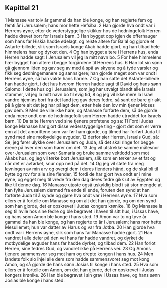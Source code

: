 ## Kapittel 21

1 Manasse var tolv år gammel da han ble konge, og han regjerte fem og femti år i Jerusalem; hans mor hette Hefsiba.
2 Han gjorde hva ondt var i Herrens øyne, etter de vederstyggelige skikker hos de hedningefolk Herren hadde drevet bort for Israels barn.
3 Han bygget opp igjen de offerhauger som hans far Hiskia hadde ødelagt, og reiste altere for Ba'al og gjorde et Astarte-billede, slik som Israels konge Akab hadde gjort, og han tilbad hele himmelens hær og dyrket den.
4 Og han bygget altere i Herrens hus, enda Herren hadde sagt: I Jerusalem vil jeg la mitt navn bo.
5 For hele himmelens hær bygget han altere i begge forgårdene til Herrens hus.
6 Han lot sin sønn gå gjennom ilden og gav seg av med å spå av skyene og å tyde varsler og fikk seg dødningemanere og sannsigere; han gjorde meget som var ondt i Herrens øyne, så han vakte hans harme.
7 Og han satte det Astarte-billede han hadde gjort, i det hus hvorom Herren hadde sagt til David og hans sønn Salomo: I dette hus og i Jerusalem, som jeg har utvalgt blandt alle Israels stammer, vil jeg la mitt navn bo til evig tid,
8 og jeg vil ikke mere la Israel vandre hjemløs bort fra det land jeg gav deres fedre, så sant de bare gir akt på å gjøre alt det jeg har pålagt dem, etter hele den lov min tjener Moses gav dem.
9 Men de ville ikke høre, og Manasse forførte dem, så de gjorde enda mere ondt enn de hedningefolk som Herren hadde utryddet for Israels barn.
10 Da talte Herren ved sine tjenere profetene og sa:
11 Fordi Judas konge Manasse har gjort disse vederstyggelige ting - gjort det som er verre enn alt det amorittene som var før ham gjorde, og tilmed har forført Juda til synd med sine motbydelige avguder,
12 derfor sier Herren, Israels Gud, så: Se, jeg fører ulykke over Jerusalem og Juda, så det skal ringe for begge ørene på hver den som hører om det.
13 Jeg vil utstrekke samme målesnor over Jerusalem som over Samaria og bruke samme vektlodd som mot Akabs hus, og jeg vil tørke bort Jerusalem, slik som en tørker av et fat og når det er avtørket, snur opp ned på det.
14 Og jeg vil støte fra meg levningen av min arv og overgi dem i deres fienders hånd, og de skal bli til bytte og rov for alle sine fiender,
15 fordi de har gjort hva ondt er i mine øyne, og egget meg til vrede fra den dag deres fedre gikk ut av Egypten og like til denne dag.
16 Manasse utøste også uskyldig blod i så stor mengde at han fylte Jerusalem dermed fra ende til ende, foruten den synd at han forførte Juda til å synde og gjøre hva ondt var i Herrens øyne.
17 Hva som ellers er å fortelle om Manasse og om alt det han gjorde, og om den synd som han gjorde, det er opskrevet i Judas kongers krønike.
18 Og Manasse la seg til hvile hos sine fedre og ble begravet i haven til sitt hus, i Ussas have, og hans sønn Amon ble konge i hans sted.
19 Amon var to og tyve år gammel da han ble konge, og han regjerte to år i Jerusalem; hans mor hette Mesullemet; hun var datter av Harus og var fra Jotba.
20 Han gjorde hva ondt var i Herrens øyne, slik som hans far Manasse hadde gjort.
21 Han vandret i alle deler på den vei hans far hadde vandret, og dyrket de motbydelige avguder hans far hadde dyrket, og tilbad dem.
22 Han forlot Herren, sine fedres Gud, og vandret ikke på Herrens vei.
23 Og Amons tjenere sammensvor seg mot ham og drepte kongen i hans hus.
24 Men landets folk slo ihjel alle dem som hadde sammensvoret seg mot kong Amon, og så gjorde de hans sønn Josias til konge i hans sted.
25 Hva som ellers er å fortelle om Amon, om det han gjorde, det er opskrevet i Judas kongers krønike.
26 Han ble begravet i sin grav i Ussas have, og hans sønn Josias ble konge i hans sted.
